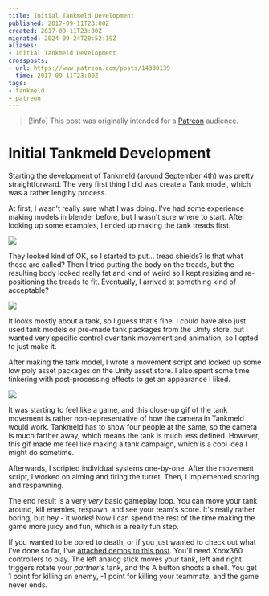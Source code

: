 ```yaml
---
title: Initial Tankmeld Development
published: 2017-09-11T23:00Z
created: 2017-09-11T23:00Z
migrated: 2024-09-24T20:52:19Z
aliases:
- Initial Tankmeld Development
crossposts:
- url: https://www.patreon.com/posts/14330139
  time: 2017-09-11T23:00Z
tags:
- tankmeld
- patreon
---
```


> [!info]
> This post was originally intended for a [Patreon](../tags/patreon.md) audience.

# Initial Tankmeld Development

Starting the development of Tankmeld (around September 4th) was pretty straightforward. The very first thing I did was create a Tank model, which was a rather lengthy process.

At first, I wasn't really sure what I was doing. I've had some experience making models in blender before, but I wasn't sure where to start. After looking up some examples, I ended up making the tank treads first.

![](201709112300-tank.png)

They looked kind of OK, so I started to put... tread shields? Is that what those are called? Then I tried putting the body on the treads, but the resulting body looked really fat and kind of weird so I kept resizing and re-positioning the treads to fit. Eventually, I arrived at something kind of acceptable?

![](201709112300-tank-2.png)

It looks mostly about a tank, so I guess that's fine. I could have also just used tank models or pre-made tank packages from the Unity store, but I wanted very specific control over tank movement and animation, so I opted to just make it.

After making the tank model, I wrote a movement script and looked up some low poly asset packages on the Unity asset store. I also spent some time tinkering with post-processing effects to get an appearance I liked.

![](201709112300-tankmeld.gif)

It was starting to feel like a game, and this close-up gif of the tank movement is rather non-representative of how the camera in Tankmeld would work. Tankmeld has to show four people at the same, so the camera is much farther away, which means the tank is much less defined. However, this gif made me feel like making a tank campaign, which is a cool idea I might do sometime.

Afterwards, I scripted individual systems one-by-one. After the movement script, I worked on aiming and firing the turret. Then, I implemented scoring and respawning.

The end result is a very _very_ basic gameplay loop. You can move your tank around, kill enemies, respawn, and see your team's score. It's really rather boring, but hey - it works! Now I can spend the rest of the time making the game more juicy and fun, which is a really fun step.

If you wanted to be bored to death, or if you just wanted to check out what I've done so far, I've [attached demos to this post](https://www.patreon.com/posts/14330139). You'll need Xbox360 controllers to play. The left analog stick moves your tank, left and right triggers rotate your _partner's_ tank, and the A button shoots a shell. You get 1 point for killing an enemy, -1 point for killing your teammate, and the game never ends.
